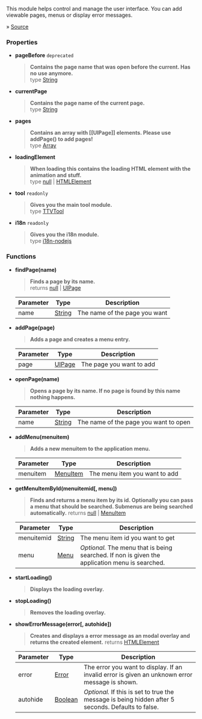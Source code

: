 This module helps control and manage the user interface. You can add viewable pages, menus or display error messages.

» [Source](https://github.com/PakL/TTVStreamerTool/blob/master/mod/toolui.js)

### Properties
* **pageBefore** `deprecated`
  > **Contains the page name that was open before the current. Has no use anymore.**<br>
  > type [String](https://developer.mozilla.org/de/docs/Web/JavaScript/Reference/Global_Objects/String)
* **currentPage**
  > **Contains the page name of the current page.**<br>
  > type [String](https://developer.mozilla.org/de/docs/Web/JavaScript/Reference/Global_Objects/String)
* **pages**
  > **Contains an array with [[UIPage]] elements. Please use addPage() to add pages!**<br>
  > type [Array](https://developer.mozilla.org/de/docs/Web/JavaScript/Reference/Global_Objects/Array)
* **loadingElement**
  > **When loading this contains the loading HTML element with the animation and stuff.**<br>
  > type [null](https://developer.mozilla.org/de/docs/Web/JavaScript/Reference/Global_Objects/null) | [HTMLElement](https://developer.mozilla.org/de/docs/Web/API/HTMLElement)
* **tool** `readonly`
  > **Gives you the main tool module.**<br>
  > type [TTVTool](TTVTool.md)
* **i18n** `readonly`
  > **Gives you the i18n module.**<br>
  > type [i18n-nodejs](https://www.npmjs.com/package/i18n-nodejs)

### Functions
* **findPage(name)**
  > **Finds a page by its name.**<br>
  > returns [null](https://developer.mozilla.org/de/docs/Web/JavaScript/Reference/Global_Objects/null) | [UIPage](UIPage.md)

  | Parameter | Type                                     | Description                   |
  | --------- | ---------------------------------------- | ----------------------------- |
  | name      | [String](https://developer.mozilla.org/de/docs/Web/JavaScript/Reference/Global_Objects/String) | The name of the page you want |
* **addPage(page)**
  > **Adds a page and creates a menu entry.**

  | Parameter | Type                | Description              |
  | --------- | ------------------- | ------------------------ |
  | page      | [UIPage](UIPage.md) | The page you want to add |
* **openPage(name)**
  > **Opens a page by its name. If no page is found by this name nothing happens.**

  | Parameter | Type                                     | Description                           |
  | --------- | ---------------------------------------- | ------------------------------------- |
  | name      | [String](https://developer.mozilla.org/de/docs/Web/JavaScript/Reference/Global_Objects/String) | The name of the page you want to open |
* **addMenu(menuitem)**
  > **Adds a new menuitem to the application menu.**

  | Parameter | Type                                     | Description                   |
  | --------- | ---------------------------------------- | ----------------------------- |
  | menuitem  | [MenuItem](https://electron.atom.io/docs/api/menu-item/) | The menu item you want to add |
* **getMenuItemById(menuitemid[, menu])**
  > **Finds and returns a menu item by its id. Optionally you can pass a menu that should be searched. Submenus are being searched automatically.**
  > returns [null](https://developer.mozilla.org/de/docs/Web/JavaScript/Reference/Global_Objects/null) | [MenuItem](https://electron.atom.io/docs/api/menu-item/)

  | Parameter  | Type                                     | Description                              |
  | ---------- | ---------------------------------------- | ---------------------------------------- |
  | menuitemid | [String](https://developer.mozilla.org/de/docs/Web/JavaScript/Reference/Global_Objects/String) | The menu item id you want to get         |
  | menu       | [Menu](https://electron.atom.io/docs/api/menu/) | *Optional.* The menu that is being searched. If non is given the application menu is searched. |

* **startLoading()**
  > **Displays the loading overlay.**
* **stopLoading()**
  > **Removes the loading overlay.**
* **showErrorMessage(error[, autohide])**
  > **Creates and displays a error message as an modal overlay and returns the created element.**
  > returns [HTMLElement](https://developer.mozilla.org/de/docs/Web/API/HTMLElement)

  | Parameter | Type                                     | Description                              |
  | --------- | ---------------------------------------- | ---------------------------------------- |
  | error     | [Error](https://nodejs.org/api/errors.html#errors_class_error) | The error you want to display. If an invalid error is given an unknown error message is shown. |
  | autohide  | [Boolean](https://developer.mozilla.org/de/docs/Web/JavaScript/Reference/Global_Objects/Boolean) | *Optional.* If this is set to true the message is being hidden after 5 seconds. Defaults to false. |